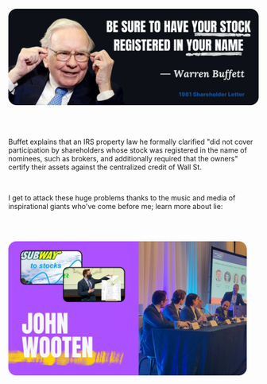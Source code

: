 [![intro](imgs/buffett.png)](https://www.whydrs.org/companies-who-encourage-drs)

<br><br>

Buffet explains that an IRS property law he formally clarified "did not cover participation by shareholders whose stock was registered in the name of nominees, such as brokers, and additionally required that the owners" certify their assets against the centralized credit of Wall St.

<br>

I get to attack these huge problems thanks to the music and media of inspirational giants who've come before me; learn more about lie:

<br><br>

[<img width="480" alt="more" src="imgs/cover.png">](https://jfwooten4.com)
